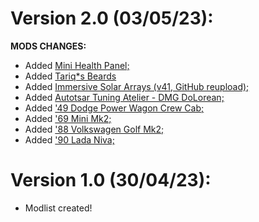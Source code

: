 # Version 2.0 (03/05/23):
**MODS CHANGES:**
- Added [Mini Health Panel;](https://steamcommunity.com/sharedfiles/filedetails/?id=2866258937)
- Added [Tariq*s Beards](https://steamcommunity.com/sharedfiles/filedetails/?id=2962908954)
- Added [Immersive Solar Arrays (v41, GitHub reupload);](https://steamcommunity.com/sharedfiles/filedetails/?id=2857548524)
- Added [Autotsar Tuning Atelier - DMG DoLorean;](https://steamcommunity.com/sharedfiles/filedetails/?id=2963237571)
- Added ['49 Dodge Power Wagon Crew Cab;](https://steamcommunity.com/sharedfiles/filedetails/?id=2900580391)
- Added ['69 Mini Mk2;](https://steamcommunity.com/sharedfiles/filedetails/?id=2937786633)
- Added ['88 Volkswagen Golf Mk2;](https://steamcommunity.com/sharedfiles/filedetails/?id=2516123638)
- Added ['90 Lada Niva;](https://steamcommunity.com/sharedfiles/filedetails/?id=2422681177)
# Version 1.0 (30/04/23):
- Modlist created!